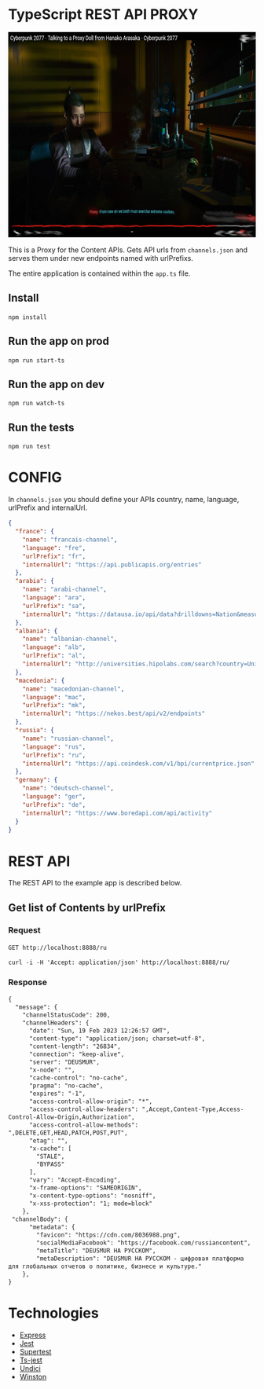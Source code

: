 # TypeScript REST API PROXY

<img src="./proxy-thumbnail.jpg" alt="CYBERPUNK PROXY" style="height: 418px; width:800px;"/>

This is a Proxy for the Content APIs. Gets API urls from `channels.json` and serves them under new endpoints named with urlPrefixs.

The entire application is contained within the `app.ts` file.


## **Install**

    npm install

## Run the app on prod

    npm run start-ts

## Run the app on dev

    npm run watch-ts

## Run the tests

    npm run test

# CONFIG

In `channels.json` you should define your APIs country, name, language, urlPrefix and internalUrl.


```json
{
  "france": {
    "name": "francais-channel",
    "language": "fre",
    "urlPrefix": "fr",
    "internalUrl": "https://api.publicapis.org/entries"
  },
  "arabia": {
    "name": "arabi-channel",
    "language": "ara",
    "urlPrefix": "sa",
    "internalUrl": "https://datausa.io/api/data?drilldowns=Nation&measures=Population"
  },
  "albania": {
    "name": "albanian-channel",
    "language": "alb",
    "urlPrefix": "al",
    "internalUrl": "http://universities.hipolabs.com/search?country=United+States"
  },
  "macedonia": {
    "name": "macedonian-channel",
    "language": "mac",
    "urlPrefix": "mk",
    "internalUrl": "https://nekos.best/api/v2/endpoints"
  },
  "russia": {
    "name": "russian-channel",
    "language": "rus",
    "urlPrefix": "ru",
    "internalUrl": "https://api.coindesk.com/v1/bpi/currentprice.json"
  },
  "germany": {
    "name": "deutsch-channel",
    "language": "ger",
    "urlPrefix": "de",
    "internalUrl": "https://www.boredapi.com/api/activity"
  }
}

```


# REST API

The REST API to the example app is described below.

## Get list of Contents by urlPrefix

### Request

`GET http://localhost:8888/ru`

    curl -i -H 'Accept: application/json' http://localhost:8888/ru/

### Response

```console
{
  "message": {
    "channelStatusCode": 200,
    "channelHeaders": {
      "date": "Sun, 19 Feb 2023 12:26:57 GMT",
      "content-type": "application/json; charset=utf-8",
      "content-length": "26834",
      "connection": "keep-alive",
      "server": "DEUSMUR",
      "x-node": "",
      "cache-control": "no-cache",
      "pragma": "no-cache",
      "expires": "-1",
      "access-control-allow-origin": "*",
      "access-control-allow-headers": ",Accept,Content-Type,Access-Control-Allow-Origin,Authorization",
      "access-control-allow-methods": ",DELETE,GET,HEAD,PATCH,POST,PUT",
      "etag": "",
      "x-cache": [
        "STALE",
        "BYPASS"
      ],
      "vary": "Accept-Encoding",
      "x-frame-options": "SAMEORIGIN",
      "x-content-type-options": "nosniff",
      "x-xss-protection": "1; mode=block"
    },
 "channelBody": {
      "metadata": {
        "favicon": "https://cdn.com/8036988.png",
        "socialMediaFacebook": "https://facebook.com/russiancontent",
        "metaTitle": "DEUSMUR НА РУССКОМ",
        "metaDescription": "DEUSMUR НА РУССКОМ - цифровая платформа для глобальных отчетов о политике, бизнесе и культуре."
    },
}
```

# Technologies

* [Express](https://www.npmjs.com/package/express)
* [Jest](https://www.npmjs.com/package/jest)
* [Supertest](https://www.npmjs.com/package/express)
* [Ts-jest](https://www.npmjs.com/package/ts-jest)
* [Undici](https://www.npmjs.com/package/undici)
* [Winston](https://www.npmjs.com/package/winston)
